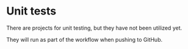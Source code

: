 # Unit tests

There are projects for unit testing, but they have not been utilized yet.

They will run as part of the workflow when pushing to GitHub.